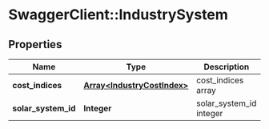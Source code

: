# SwaggerClient::IndustrySystem

## Properties
Name | Type | Description | Notes
------------ | ------------- | ------------- | -------------
**cost_indices** | [**Array&lt;IndustryCostIndex&gt;**](IndustryCostIndex.md) | cost_indices array | 
**solar_system_id** | **Integer** | solar_system_id integer | 


